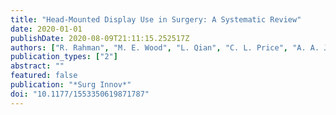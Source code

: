 ```yaml
---
title: "Head-Mounted Display Use in Surgery: A Systematic Review"
date: 2020-01-01
publishDate: 2020-08-09T21:11:15.252517Z
authors: ["R. Rahman", "M. E. Wood", "L. Qian", "C. L. Price", "A. A. Johnson", "G. M. Osgood"]
publication_types: ["2"]
abstract: ""
featured: false
publication: "*Surg Innov*"
doi: "10.1177/1553350619871787"
---
```


